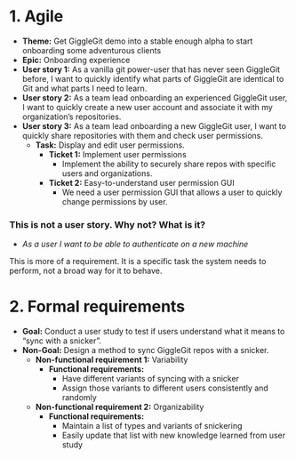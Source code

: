 # 1. Agile

- **Theme:** Get GiggleGit demo into a stable enough alpha to start onboarding some adventurous clients
- **Epic:** Onboarding experience
- **User story 1:** As a vanilla git power-user that has never seen GiggleGit before, I want to quickly identify what parts of GiggleGit are identical to Git and what parts I need to learn.
- **User story 2:** As a team lead onboarding an experienced GiggleGit user, I want to quickly create a new user account and associate it with my organization’s repositories.
- **User story 3:** As a team lead onboarding a new GiggleGit user, I want to quickly share repositories with them and check user permissions.
    - **Task:** Display and edit user permissions.
        - **Ticket 1:** Implement user permissions
            - Implement the ability to securely share repos with specific users and organizations.
        - **Ticket 2:** Easy-to-understand user permission GUI
            - We need a user permission GUI that allows a user to quickly change permissions by user.

### This is not a user story. Why not? What is it?

- *As a user I want to be able to authenticate on a new machine*

This is more of a requirement. It is a specific task the system needs to perform, not a broad way for it to behave.

# 2. Formal requirements

- **Goal:** Conduct a user study to test if users understand what it means to “sync with a snicker”.
- **Non-Goal:** Design a method to sync GiggleGit repos with a snicker.
    - **Non-functional requirement 1:** Variability
        - **Functional requirements:**
            - Have different variants of syncing with a snicker
            - Assign those variants to different users consistently and randomly
    - **Non-functional requirement 2:** Organizability
        - **Functional requirements:**
            - Maintain a list of types and variants of snickering
            - Easily update that list with new knowledge learned from user study